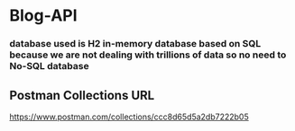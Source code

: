 # Blog-API

### database used is H2 in-memory database based on SQL because we are not dealing with trillions of data so no need to No-SQL database



## Postman Collections URL
https://www.postman.com/collections/ccc8d65d5a2db7222b05
